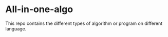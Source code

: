 # All-in-one-algo
This repo contains the different types of algorithm or program on different language.

